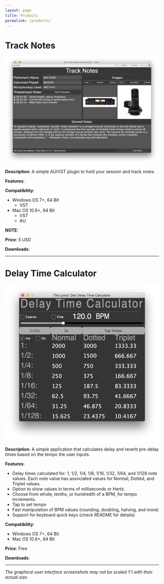 ```yaml
---
layout: page
title: Products
permalink: /products/
---
```


# Track Notes

![](https://github.com/JosephTLyons/Track-Notes/blob/master/Images/Screenshot.png?raw=true)

**Description**:  A simple AU/VST plugin to hold your session and track notes.

**Features**:

**Compatibility**:

- Windows OS 7+, 64 Bit
    - VST
- Mac OS 10.6+, 64 Bit
    - VST
    - AU

**NOTE**:

**Price**: 5 USD

**Downloads**:

---

# Delay Time Calculator

![](https://github.com/JosephTLyons/GUI-Delay-Time-Calculator/blob/master/Images/Screenshot.png?raw=true)

**Description**: A simple application that calculates delay and reverb pre-delay times based on the tempo the user inputs.

**Features**:

- Delay times calculated for: 1, 1/2, 1/4, 1/8, 1/16, 1/32, 1/64, and 1/128 note values.  Each note value has associated values for Normal, Dotted, and Triplet values.
- Option to show values in terms of milliseconds or Hertz.
- Choose from whole, tenths, or hundredth of a BPM, for tempo increments.
- Tap to set tempo
- Fast manipulation of BPM values (rounding, doubling, halving, and more)
- Support for keyboard quick keys (check README for details)

**Compatibility**:

- Windows OS 7+, 64 Bit
- Mac OS 10.6+, 64 Bit

**Price**: Free

**Downloads**:

---

*The graphical user interface screenshots may not be scaled 1:1 with their actual size.*
